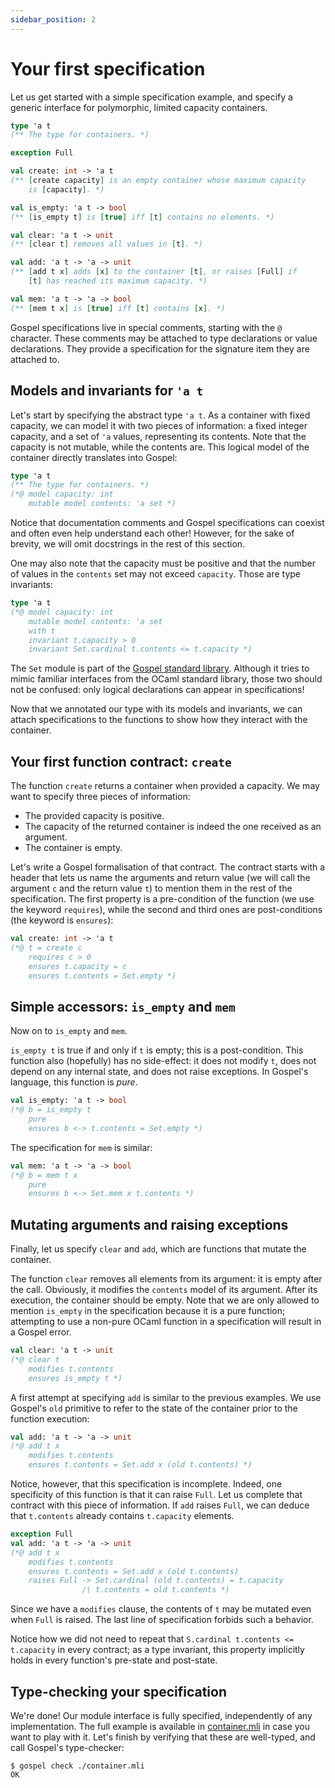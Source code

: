 ```yaml
---
sidebar_position: 2
---
```


# Your first specification

Let us get started with a simple specification example, and specify a generic
interface for polymorphic, limited capacity containers.

```ocaml
type 'a t
(** The type for containers. *)

exception Full

val create: int -> 'a t
(** [create capacity] is an empty container whose maximum capacity
    is [capacity]. *)

val is_empty: 'a t -> bool
(** [is_empty t] is [true] iff [t] contains no elements. *)

val clear: 'a t -> unit
(** [clear t] removes all values in [t]. *)

val add: 'a t -> 'a -> unit
(** [add t x] adds [x] to the container [t], or raises [Full] if
    [t] has reached its maximum capacity. *)

val mem: 'a t -> 'a -> bool
(** [mem t x] is [true] iff [t] contains [x]. *)
```

Gospel specifications live in special comments, starting with the `@` character.
These comments may be attached to type declarations or value declarations. They
provide a specification for the signature item they are attached to.

## Models and invariants for `'a t`

Let's start by specifying the abstract type `'a t`. As a container with fixed
capacity, we can model it with two pieces of information: a fixed integer
capacity, and a set of `'a` values, representing its contents. Note that the
capacity is not mutable, while the contents are. This logical model of
the container directly translates into Gospel:

```ocaml
type 'a t
(** The type for containers. *)
(*@ model capacity: int
    mutable model contents: 'a set *)
```

Notice that documentation comments and Gospel specifications can coexist and
often even help understand each other! However, for the sake of brevity, we will
omit docstrings in the rest of this section.

One may also note that the capacity must be positive and that the number of values
in the `contents` set may not exceed `capacity`. Those are type invariants:

```ocaml
type 'a t
(*@ model capacity: int
    mutable model contents: 'a set
    with t
    invariant t.capacity > 0
    invariant Set.cardinal t.contents <= t.capacity *)
```

The `Set` module is part of the [Gospel standard library](../stdlib). Although it
tries to mimic familiar interfaces from the OCaml standard library, those two
should not be confused: only logical declarations can appear in specifications!

Now that we annotated our type with its models and invariants, we can attach
specifications to the functions to show how they interact with the container.

## Your first function contract: `create`

The function `create` returns a container when provided a capacity. We may want
to specify three pieces of information:

- The provided capacity is positive.
- The capacity of the returned container is indeed the one received as an
  argument.
- The container is empty.

Let's write a Gospel formalisation of that contract. The contract starts with a
header that lets us name the arguments and return value (we will call the
argument `c` and the return value `t`) to mention them in the rest of the
specification. The first property is a pre-condition of the function (we use the
keyword `requires`), while the second and third ones are post-conditions (the
keyword is `ensures`):

```ocaml
val create: int -> 'a t
(*@ t = create c
    requires c > 0
    ensures t.capacity = c
    ensures t.contents = Set.empty *)
```

## Simple accessors: `is_empty` and `mem`

Now on to `is_empty` and `mem`.

`is_empty t` is true if and only if `t` is empty; this is a post-condition. This
function also (hopefully) has no side-effect: it does not modify `t`, does not
depend on any internal state, and does not raise exceptions. In Gospel's
language, this function is *pure*.

```ocaml
val is_empty: 'a t -> bool
(*@ b = is_empty t
    pure
    ensures b <-> t.contents = Set.empty *)
```

The specification for `mem` is similar:

```ocaml
val mem: 'a t -> 'a -> bool
(*@ b = mem t x
    pure
    ensures b <-> Set.mem x t.contents *)
```

## Mutating arguments and raising exceptions

Finally, let us specify `clear` and `add`, which are functions that mutate the
container.

The function `clear` removes all elements from its argument: it is empty after the
call. Obviously, it modifies the `contents` model of its argument. After its
execution, the container should be empty. Note that we are only allowed to
mention `is_empty` in the specification because it is a pure function;
attempting to use a non-pure OCaml function in a specification will result in a
Gospel error.

```ocaml
val clear: 'a t -> unit
(*@ clear t
    modifies t.contents
    ensures is_empty t *)
```

A first attempt at specifying `add` is similar to the previous examples. We use
Gospel's `old` primitive to refer to the state of the container prior to the
function execution:

```ocaml
val add: 'a t -> 'a -> unit
(*@ add t x
    modifies t.contents
    ensures t.contents = Set.add x (old t.contents) *)
```

Notice, however, that this specification is incomplete. Indeed, one specificity
of this function is that it can raise `Full`. Let us complete that contract with
this piece of information. If `add` raises `Full`, we can deduce that `t.contents`
already contains `t.capacity` elements.

```ocaml
exception Full
val add: 'a t -> 'a -> unit
(*@ add t x
    modifies t.contents
    ensures t.contents = Set.add x (old t.contents)
    raises Full -> Set.cardinal (old t.contents) = t.capacity
                /\ t.contents = old t.contents *)
```

Since we have a `modifies` clause, the contents of `t` may be mutated even when
`Full` is raised. The last line of specification forbids such a behavior.

Notice how we did not need to repeat that `S.cardinal t.contents <= t.capacity`
in every contract; as a type invariant, this property implicitly holds in every
function's pre-state and post-state.

## Type-checking your specification

We're done! Our module interface is fully specified, independently of any
implementation. The full example is available in
[container.mli](./container.mli) in case you want to play with it.
Let's finish by verifying that these are well-typed, and call Gospel's
type-checker:

```shell
$ gospel check ./container.mli
OK
```
